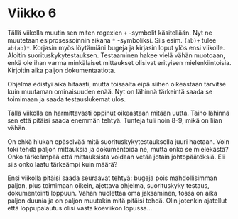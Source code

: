 
# Viikko 6

Tällä viikolla muutin sen miten regexien `+` -symbolit käsitellään. Nyt ne muutetaan esiprosessoinnin aikana `*` -symboliksi. Siis esim. `(ab)+` tulee `ab(ab)*`. Korjasin myös löytämiäni bugeja ja kirjasin loput ylös ensi viikolle. Aloitin suorituskykytestauksen. Testaaminen hakee vielä vähän muotoaan, enkä ole ihan varma minkälaiset mittaukset olisivat erityisen mielenkiintoisia. Kirjoitin aika paljon dokumentaatiota. 

Ohjelma edistyi aika hitaasti, mutta toisaalta eipä siihen oikeastaan tarvitse kuin muutaman ominaisuuden enää. Nyt on lähinnä tärkeintä saada se toimimaan ja saada testauslukemat ulos.

Tällä viikolla en harmittavasti oppinut oikeastaan mitään uutta. Taino lähinnä sen että pitäisi saada enemmän tehtyä. Tunteja tuli noin 8-9, mikä on liian vähän.

On ehkä hiukan epäselvää mitä suorituskykytestauksella juuri haetaan. Voin toki tehdä paljon mittauksia ja dokumentoida ne, mutta onko se mielekästä? Onko tärkeämpää että mittauksista voidaan vetää jotain johtopäätöksiä. Eli siis onko laatu tärkeämpi kuin määrä? 

Ensi viikolla pitäisi saada seuraavat tehtyä: bugeja pois mahdollisimman paljon, plus toimimaan oikein, ajettava ohjelma, suorituskyky testaus, dokumentointi loppuun. Vähän huolettaa oma jaksaminen, tossa on aika paljon duunia ja on paljon muutakin mitä pitäisi tehdä. Olin jotenkin ajatellut että loppupalautus olisi vasta koeviikon lopussa...
